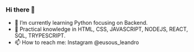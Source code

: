 ### Hi there 👋
- 🌱 I’m currently learning Python focusing on Backend.
- 🌱 Practical knowledge in HTML, CSS, JAVASCRIPT, NODEJS, REACT, SQL, TRYPESCRIPT.
- 📫 How to reach me:  Instagram @eusous_leandro
